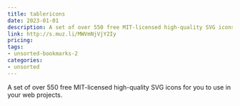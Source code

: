 ```yaml
---
title: tablericons
date: 2023-01-01
description: A set of over 550 free MIT-licensed high-quality SVG icons for you to use in your web projects.
link: http://s.muz.li/MWVmNjVjY2Iy
pricing: 
tags: 
- unsorted-bookmarks-2 
categories: 
- unsorted 
---
```


A set of over 550 free MIT-licensed high-quality SVG icons for you to use in your web projects.